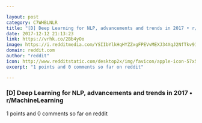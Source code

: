 ```yaml
---

layout: post
category: C7WHBLNLR
title: "[D] Deep Learning for NLP, advancements and trends in 2017 • r/MachineLearning"
date: 2017-12-12 21:13:23
link: https://vrhk.co/2Bb4yOo
image: https://i.redditmedia.com/YSIIbYlkHqHYZZxgFPEVvMEXJ34XqJ2NfTkv91SPBH4.jpg?w=320&s=a6b2bf90a86aad2881229672a107fbc2
domain: reddit.com
author: "reddit"
icon: http://www.redditstatic.com/desktop2x/img/favicon/apple-icon-57x57.png
excerpt: "1 points and 0 comments so far on reddit"

---
```


### [D] Deep Learning for NLP, advancements and trends in 2017 • r/MachineLearning

1 points and 0 comments so far on reddit